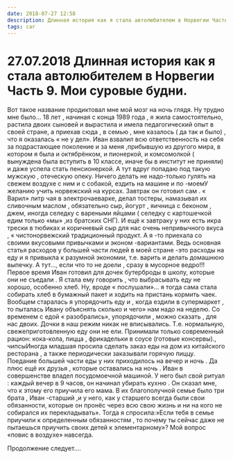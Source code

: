 ```yaml
---
date: 2018-07-27 12:58
description: Длинная история как я стала автолюбителем в Норвегии Часть 9. Мои суровые будни.
tags: car
---
```

# 27.07.2018 Длинная история как я стала автолюбителем в Норвегии Часть 9. Мои суровые будни.

Вот такое название продиктовал  мне мой мозг на ночь глядя. Ну трудно мне было... 18 лет , начиная с конца 1989 года , я жила самостоятельно, растила двоих сыновей и вырастила  и имела педагогический опыт  в своей стране, а приехав сюда , в семью , мне казалось ( да так и было) , что  я оказалась « не у дел».  Иван  взвалил всю ответственность на себя за подрастающее  поколение и за меня  ,прибывшую из другого мира, в котором я была и октябрёнком, и пионеркой, и комсомолкой   ( вынуждена была вступить в 10 классе, иначе бы в институт не приняли) и даже успела стать пенсионеркой. А тут вдруг попадаю под такую мужскую , отеческую опеку. Ничего делать не надо-только гулять на свежем воздухе с ним и с собакой, ездить на машине  и по -моемУ желанию учить норвежский на курсах. Завтрак он готовил сам . « Варил»  литр чая в электрочаеварке, делал тостеры, намазывал их сливочным маслом , обязательно сыр, йогурт , яичница с беконом , джем, иногда селедку с вареными яйцами  ( селедку с картошечкой едим только «мы» ,из братских СНГ). И ещё к завтраку у них есть икра трески в тюбиках и коричневый сыр для нас очень непривычного вкуса , « чистонорвежский традиционный продукт. А я -то приехала со своими  вкусовыми привычками  и эконом -вариантами. Ведь основная статья расходов у большей части людей  в моей стране -это расходы на еду и я привыкла к разумной экономии, т.е.  варить и делать домашнюю выпечку.  А тут..., если что то не доели , сразу в мусорное ведро!!! Первое время Иван готовил для дочек бутерброды в школу, которые они не съедали . Я стала ему говорить , что выбрасывать еду не хорошо, особенно хлеб. Ну, вроде « послушали»... я тогда сама стала собирать хлеб в бумажный пакет и ходить на пристань кормить чаек.  Вообщем старалась я упорядочить еду и , когда ездили в супермаркет , то пыталась Ивану объяснять сколько и чего» нам надо на неделю. Со временем с едой « разобрались», упорядочили , можно сказать , для нас двоих. Дочки в наш режим  никак не вписывались. Т.е. нормальную, свежеприготовленную еду они не ели. Принимали только современный рацион: кока-кола, пицца , фрикадельки в соусе (готовые консервы)., чипсыИногда младшая просила сделать заказ еды на дом из китайского ресторана , а также периодически заказывали горячую пиццу. Поедание большей части еды у них приходилось на вечер и ночь . Да плюс ещё их друзья , которые оставались на ночь .  Иван в совершенстве владел посудомоечной машиной. У него был свой ритуал : каждый вечер в 9 часов, он начинал убирать кухню . Он сказал мне, что к этому его приучила его мама. В их благополучной семье было три брата , Иван -старший ,и у него, как у старшего всегда были  свои обязанности, которые он пронёс через  всю свою жизнь и ни на кого не собирался их  перекладывать». Тогда я спросила:»Если тебя в семье приучили к определенным обязанностям , то почему ты сейчас даже не пытаешься приучить своих детей к элементарному»?  Мой вопрос «повис в воздухе» навсегда. 

Продолжение следует.... 
